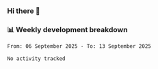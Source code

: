 ### Hi there 👋

### 📊 Weekly development breakdown
<!--START_SECTION:waka-->

```txt
From: 06 September 2025 - To: 13 September 2025

No activity tracked
```

<!--END_SECTION:waka-->
